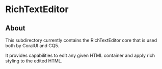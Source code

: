 # RichTextEditor

## About

This subdirectory currently contains the RichTextEditor core that is used both by CoralUI
and CQ5.

It provides capabilities to edit any given HTML container and apply rich styling to the
edited HTML.